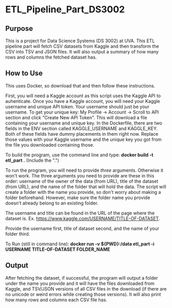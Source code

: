 # ETL_Pipeline_Part_DS3002

## Purpose

This is a project for Data Science Systems (DS 3002) at UVA. This ETL pipeline part will fetch CSV datasets from Kaggle and then transform the CSV into TSV and JSON files. It will also output a summary of how many rows and columns the fetched dataset has.

## How to Use
This uses Docker, so download that and then follow these instructions.

First, you will need a Kaggle account as this script uses the Kaggle API to auhenticate. Once you have a Kaggle account, you will need your Kaggle username and unique API token. Your username should just be your username. To get your unique key: My Profile -> Account -> Scroll to API section and click "Create New API Token". This will download a file containing your username and unique key. In the Dockerfile, there are two fields in the ENV section called KAGGLE_USERNAME and KAGGLE_KEY. Both of these fields have dummy placements in them right now. Replace those values with your Kaggle username and the unique key you got from the file you downloaded containing those.

To build the program, use the command line and type: **docker build -t etl_part .** (Include the ".")

To run the program, you will need to provide *three* arguments. Otherwise it won't work. The three arguments you need to provide are these in this order: username of the owner of the data (from URL), title of the dataset (from URL), and the name of the folder that will hold the data. The script will create a folder with the name you provide, so don't worry about making a folder beforehand. However, make sure the folder name you provide doesn't already belong to an existing folder.

The username and title can be found in the URL of the page where the dataset is. Ex. https://www.kaggle.com/USERNAME/TITLE-OF-DATASET.

Provide the username first, title of dataset second, and the name of your folder third. 

To Run (still in command line): **docker run -v ${PWD}:/data etl_part -i USERNAME TITLE-OF-DATASET FOLDER_NAME**

## Output

After fetching the dataset, if successful, the program will output a folder under the name you provide and it will have the files downloaded from Kaggle, and TSV/JSON versions of all CSV files in the download (if there are no unicode or weird errors while creating those versions). It will also print how many rows and columns each CSV file has.


